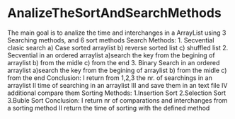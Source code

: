 # AnalizeTheSortAndSearchMethods
The main goal is to analize the time and interchanges in a ArrayList using 3 Searching methods, and 6 sort methods
Search Methods:
    1. Secvential clasic search a) Case sorted arraylist b) reverse sorted list c) shuffled list
    2. Secvential in an ordered arraylist a)search the key from the begining of arraylist b) from the midle c) from the end
    3. Binary Search in an ordered arraylist a)search the key from the begining of arraylist b) from the midle c) from the end
Conclusion:
          I  return from 1,2,3 the nr. of searchings in an arraylist
          II time of searching in an arraylist
          III and save them in an text file
          IV additional compare them
Sorting Methods:
    1.Insertion Sort
    2.Selection Sort
    3.Buble Sort
Conclusion:
          I return nr of comparations and interchanges from a sorting method
          II return the time of sorting with the defined method
 
